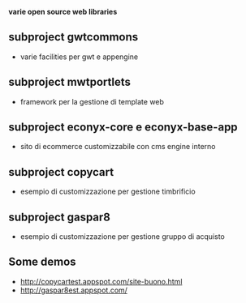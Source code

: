 **varie open source web libraries**

## subproject gwtcommons ##
  * varie facilities per gwt e appengine

## subproject mwtportlets ##
  * framework per la gestione di template web

## subproject econyx-core e econyx-base-app ##
  * sito di ecommerce customizzabile con cms engine interno

## subproject copycart ##
  * esempio di customizzazione per gestione timbrificio

## subproject gaspar8 ##
  * esempio di customizzazione per gestione gruppo di acquisto

## Some demos ##
  * http://copycartest.appspot.com/site-buono.html
  * http://gaspar8est.appspot.com/